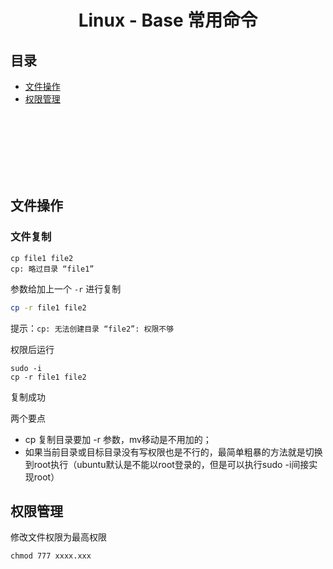
# <div align="center">Linux - Base 常用命令</div>

## 目录

- [文件操作](#文件操作)
- [权限管理](#权限管理)

<br><br><br><br><br><br>

## 文件操作

### 文件复制
```
cp file1 file2
cp: 略过目录 “file1”
```

参数给加上一个 `-r` 进行复制

```bash
cp -r file1 file2
```
提示：`cp: 无法创建目录 “file2”: 权限不够`

权限后运行
```
sudo -i
cp -r file1 file2
```
复制成功

两个要点
- cp 复制目录要加 -r 参数，mv移动是不用加的；
- 如果当前目录或目标目录没有写权限也是不行的，最简单粗暴的方法就是切换到root执行（ubuntu默认是不能以root登录的，但是可以执行sudo -i间接实现root）

## 权限管理

修改文件权限为最高权限
```base
chmod 777 xxxx.xxx
```

<br><br>


